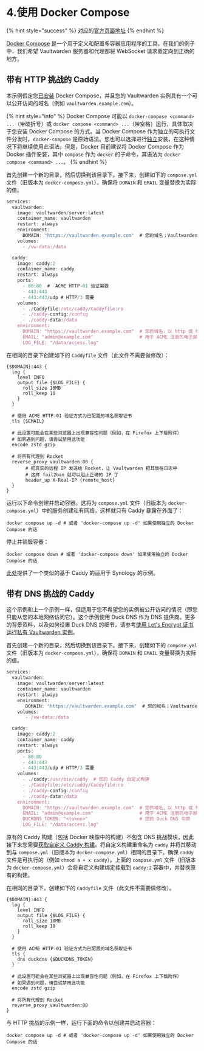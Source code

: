# 4.使用 Docker Compose

{% hint style="success" %}
对应的[官方页面地址](https://github.com/dani-garcia/vaultwarden/wiki/Using-Docker-Compose)
{% endhint %}

[Docker Compose](https://docs.docker.com/compose/) 是一个用于定义和配置多容器应用程序的工具。在我们的例子中，我们希望 Vaultwarden 服务器和代理都将 WebSocket 请求重定向到正确的地方。

## 带有 HTTP 挑战的 Caddy <a href="#caddy-with-http-challenge" id="caddy-with-http-challenge"></a>

本示例假定您[已安装](https://docs.docker.com/compose/install/) Docker Compose，并且您的 Vaultwarden 实例具有一个可以公开访问的域名（例如 `vaultwarden.example.com`）。

{% hint style="info" %}
Docker Compose 可能以 `docker-compose <command> ...`（带破折号）或 `docker compose <command> ...`（带空格）运行，具体取决于您安装 Docker Compose 的方式。当 Docker Compose 作为独立的可执行文件分发时，`docker-compose` 是原始语法。您也可以选择进行[独立](https://docs.docker.com/compose/install/other/#install-compose-standalone)安装，在这种情况下将继续使用此语法。但是，Docker 目前建议将 Docker Compose 作为 Docker 插件安装，其中 `compose` 作为 `docker` 的子命令，其语法为 `docker compose <command> ...`。
{% endhint %}

首先创建一个新的目录，然后切换到该目录下。接下来，创建如下的 `compose.yml` 文件（旧版本为 `docker-compose.yml`），确保将 `DOMAIN` 和 `EMAIL` 变量替换为实际的值。

```javascript
services:
  vaultwarden:
    image: vaultwarden/server:latest
    container_name: vaultwarden
    restart: always
    environment:
      DOMAIN: "https://vaultwarden.example.com"  # 您的域名；Vaultwarden 需要知道它是 https 才能正确处理附件
    volumes:
      - /vw-data:/data

  caddy:
    image: caddy:2
    container_name: caddy
    restart: always
    ports:
      - 80:80  #  ACME HTTP-01 验证需要
      - 443:443
      - 443:443/udp # HTTP/3 需要
    volumes:
      - ./Caddyfile:/etc/caddy/Caddyfile:ro
      - ./caddy-config:/config
      - ./caddy-data:/data
    environment:
      DOMAIN: "https://vaultwarden.example.com"  # 您的域名，以 http 或 https 作为前缀
      EMAIL: "admin@example.com"                 # 用于 ACME 注册的电子邮件地址
      LOG_FILE: "/data/access.log"
```

在相同的目录下创建如下的 `Caddyfile` 文件（此文件不需要做修改）：

```nginx
{$DOMAIN}:443 {
  log {
    level INFO
    output file {$LOG_FILE} {
      roll_size 10MB
      roll_keep 10
    }
  }

  # 使用 ACME HTTP-01 验证方式为已配置的域名获取证书
  tls {$EMAIL}

  # 此设置可能会在某些浏览器上出现兼容性问题（例如，在 Firefox 上下载附件）
  # 如果遇到问题，请尝试禁用此功能
  encode zstd gzip

  # 将所有代理到 Rocket
  reverse_proxy vaultwarden:80 {
       # 把真实的远程 IP 发送给 Rocket，让 Vaultwarden 把其放在日志中
       # 这样 fail2ban 就可以阻止正确的 IP 了
       header_up X-Real-IP {remote_host}
  }
}
```

运行以下命令创建并启动容器。这将为 `compose.yml` 文件（旧版本为 `docker-compose.yml`）中的服务创建私有网络，这样就只有 Caddy 暴露在外面了：

```shell
docker compose up -d # 或者 'docker-compose up -d' 如果使用独立的 Docker Compose 的话
```

停止并销毁容器：

```shell
docker compose down # 或者 'docker-compose down' 如果使用独立的 Docker Compose 的话
```

[此处](https://github.com/sosandroid/docker-bitwarden\_rs-caddy-synology)提供了一个类似的基于 Caddy 的适用于 Synology 的示例。

## 带有 DNS 挑战的 Caddy <a href="#caddy-with-dns-challenge" id="caddy-with-dns-challenge"></a>

这个示例和上一个示例一样，但适用于您不希望您的实例被公开访问的情况（即您只能从您的本地网络访问它）。这个示例使用 Duck DNS 作为 DNS 提供商。更多的背景资料，以及如何设置 Duck DNS 的细节，请参考[使用 Let's Encrypt 证书运行私有 Vaultwarden 实例](../deployment/https/running-a-private-vaultwarden-instance-with-lets-encrypt-certs.md)。

首先创建一个新的目录，然后切换到该目录下。接下来，创建如下的 `compose.yml` 文件（旧版本为 `docker-compose.yml`），确保将 `DOMAIN` 和 `EMAIL` 变量替换为实际的值。

```javascript
services:
  vaultwarden:
    image: vaultwarden/server:latest
    container_name: vaultwarden
    restart: always
    environment:
       DOMAIN: "https://vaultwarden.example.com"  # 您的域名；Vaultwarden 需要知道它是 https 才能正确处理附件
    volumes:
       - /vw-data:/data

  caddy:
    image: caddy:2
    container_name: caddy
    restart: always
    ports:
      - 80:80
      - 443:443
      - 443:443/udp # HTTP/3 需要
    volumes:
      - ./caddy:/usr/bin/caddy  # 您的 Caddy 自定义构建
      - ./Caddyfile:/etc/caddy/Caddyfile:ro
      - ./caddy-config:/config
      - ./caddy-data:/data
    environment:
      DOMAIN: "https://vaultwarden.example.com"  # 您的域名，以 http 或 https 作为前缀
      EMAIL: "admin@example.com"                 # 用于 ACME 注册的电子邮件地址
      DUCKDNS_TOKEN: "<token>"                   # 您的 Duck DNS 令牌
      LOG_FILE: "/data/access.log"
```

原有的 Caddy 构建（包括 Docker 映像中的构建）不包含 DNS 挑战模块，因此接下来您需要[获取自定义 Caddy 构建](../deployment/https/running-a-private-vaultwarden-instance-with-lets-encrypt-certs.md#getting-a-custom-caddy-build)。将自定义构建重命名为 `caddy` 并将其移动到与 `compose.yml`（旧版本为 `docker-compose.yml`）相同的目录下。确保 `caddy` 文件是可执行的（例如 `chmod a + x caddy`）。上面的 `compose.yml` 文件（旧版本为 `docker-compose.yml`）会将自定义构建绑定挂载到 `caddy:2` 容器中，并替换原有的构建。

在相同的目录下，创建如下的 `Caddyfile` 文件（此文件不需要做修改）。

```nginx
{$DOMAIN}:443 {
  log {
    level INFO
    output file {$LOG_FILE} {
      roll_size 10MB
      roll_keep 10
    }
  }

  # 使用 ACME HTTP-01 验证方式为已配置的域名获取证书
  tls {
    dns duckdns {$DUCKDNS_TOKEN}
  }

  # 此设置可能会在某些浏览器上出现兼容性问题（例如，在 Firefox 上下载附件）
  # 如果遇到问题，请尝试禁用此功能
  encode zstd gzip

  # 将所有代理到 Rocket
  reverse_proxy vaultwarden:80
}
```

与 HTTP 挑战的示例一样，运行下面的命令以创建并启动容器：

```shell
docker compose up -d # 或者 'docker-compose up -d' 如果使用独立的 Docker Compose 的话
```
